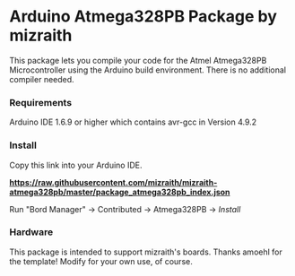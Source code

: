 # Arduino Atmega328PB Package by mizraith

This package lets you compile your code for the Atmel Atmega328PB Microcontroller
using the Arduino build environment.  There is no additional compiler needed. 

### Requirements 
Arduino IDE 1.6.9 or higher which contains avr-gcc in Version 4.9.2

### Install
Copy this link into your Arduino IDE.

**https://raw.githubusercontent.com/mizraith/mizraith-atmega328pb/master/package_atmega328pb_index.json**

Run "Bord Manager" -> Contributed -> Atmega328PB -> _Install_

### Hardware

This package is intended to support mizraith's boards.  Thanks amoehl for
the template!  Modify for your own use, of course.



